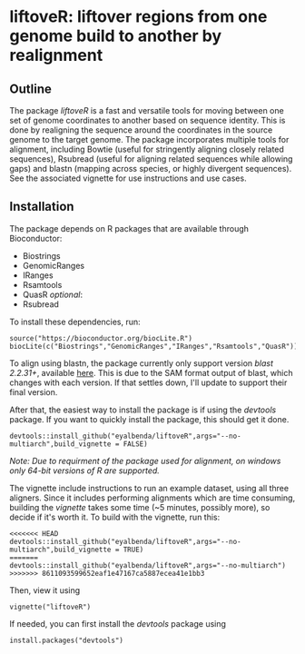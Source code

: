 # liftoveR:  liftover regions from one genome build to another by realignment

## Outline

The package *liftoveR* is a fast and versatile tools for moving between one set of genome coordinates to another based on sequence identity. This is done by realigning the sequence around the coordinates in the source genome to the target genome. The package incorporates multiple tools for alignment, including Bowtie (useful for stringently aligning closely related sequences), Rsubread (useful for aligning related sequences while allowing gaps) and blastn (mapping across species, or highly divergent sequences).
See the associated vignette for use instructions and use cases.

## Installation

The package depends on R packages that are available through Bioconductor:

* Biostrings
* GenomicRanges
* IRanges
* Rsamtools
* QuasR
*optional*: 
* Rsubread

To install these dependencies, run:

```{r}
source("https://bioconductor.org/biocLite.R")
biocLite(c("Biostrings","GenomicRanges","IRanges","Rsamtools","QuasR"))
```

To align using blastn, the package currently only support version *blast 2.2.31+*, available [here](ftp://ftp.ncbi.nlm.nih.gov/blast/executables/blast+/2.2.31/). This is due to the SAM format output of blast, which changes with each version. If that settles down, I'll update to support their final version.


After that, the easiest way to install the package is if using the *devtools* package. If you want to quickly install the package, this should get it done.

```{r}
devtools::install_github("eyalbenda/liftoveR",args="--no-multiarch",build_vignette = FALSE)
```
*Note: Due to requirment of the package used for alignment, on windows only 64-bit versions of R are supported.*

The vignette include instructions to run an example dataset, using all three aligners. Since it includes performing alignments which are time consuming, building the *vignette* takes some time (~5 minutes, possibly more), so decide if it's worth it. To build with the vignette, run this:

```{r}
<<<<<<< HEAD
devtools::install_github("eyalbenda/liftoveR",args="--no-multiarch",build_vignette = TRUE)
=======
devtools::install_github("eyalbenda/liftoveR",args="--no-multiarch")
>>>>>>> 8611093599652eaf1e47167ca5887ecea41e1bb3

```
Then, view it using
```{r}
vignette("liftoveR")
```
If needed, you can first install the *devtools* package using

```{r}
install.packages("devtools")
```
